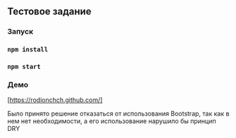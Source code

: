 ## Тестовое задание

### Запуск

### `npm install`

### `npm start`

### Демо

[https://rodionchch.github.com/]

Было принято решение отказаться от использования Bootstrap, так как в нем нет необходимости, а его использование нарушило бы принцип DRY
